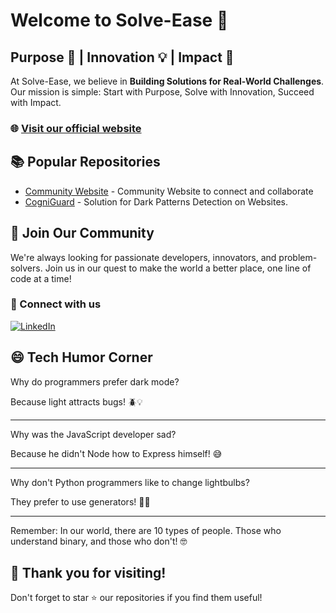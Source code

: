 # Welcome to Solve-Ease 🚀

## Purpose 🎯 | Innovation 💡 | Impact 🌟

At Solve-Ease, we believe in **Building Solutions for Real-World Challenges**. Our mission is simple: Start with Purpose, Solve with Innovation, Succeed with Impact.

### 🌐 [Visit our official website](https://solve-ease.github.io/official-website/)

## 📚 Popular Repositories

- [Community Website](https://github.com/solve-ease/community-website) - Community Website to connect and collaborate
- [CogniGuard](https://github.com/solve-ease/CogniGaurd) - Solution for Dark Patterns Detection on Websites.

## 🤝 Join Our Community

We're always looking for passionate developers, innovators, and problem-solvers. Join us in our quest to make the world a better place, one line of code at a time!

### 🔗 Connect with us

[![LinkedIn](https://img.shields.io/badge/LinkedIn-0077B5?style=for-the-badge&logo=linkedin&logoColor=white)](https://www.linkedin.com/company/solve-ease)

## 😄 Tech Humor Corner

Why do programmers prefer dark mode?

Because light attracts bugs! 🪲💡

---

Why was the JavaScript developer sad?

Because he didn't Node how to Express himself! 😅

---

Why don't Python programmers like to change lightbulbs?

They prefer to use generators! 🐍💡

---

Remember: In our world, there are 10 types of people. Those who understand binary, and those who don't! 🤓

## 🎉 Thank you for visiting!

Don't forget to star ⭐ our repositories if you find them useful!
